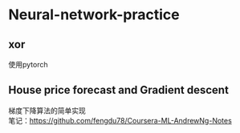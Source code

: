 ﻿# Neural-network-practice
## xor
  使用pytorch
## House price forecast and Gradient descent
  梯度下降算法的简单实现  
  笔记：https://github.com/fengdu78/Coursera-ML-AndrewNg-Notes
